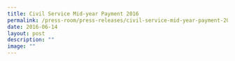 ```yaml
---
title: Civil Service Mid‑year Payment 2016
permalink: /press-room/press-releases/civil-service-mid-year-payment-2016/
date: 2016-06-14
layout: post
description: ""
image: ""
---
```

